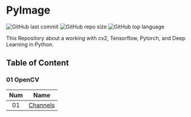 # PyImage

![GitHub last commit](https://img.shields.io/github/last-commit/Yousefess/PyImage)
![GitHub repo size](https://img.shields.io/github/repo-size/Yousefess/PyImage)
![GitHub top language](https://img.shields.io/github/languages/top/Yousefess/PyImage)

This Repository about a working with cv2, Tensorflow, Pytorch, and Deep Learning in Python.

## Table of Content

### 01 OpenCV

| Num |                                                    Name                                                    |
| :-: | :--------------------------------------------------------------------------------------------------------: |
| 01  | [Channels](https://github.com/Yousefess/PyImage/blob/main/01%20OpenCV/01%20Basics/01%20opencv_channels.py) |
